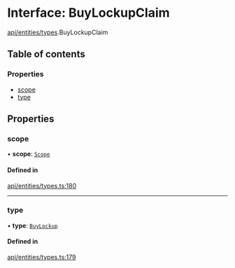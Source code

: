 # Interface: BuyLockupClaim

[api/entities/types](../wiki/api.entities.types).BuyLockupClaim

## Table of contents

### Properties

- [scope](../wiki/api.entities.types.BuyLockupClaim#scope)
- [type](../wiki/api.entities.types.BuyLockupClaim#type)

## Properties

### scope

• **scope**: [`Scope`](../wiki/api.entities.types.Scope)

#### Defined in

[api/entities/types.ts:180](https://github.com/PolymeshAssociation/polymesh-sdk/blob/88db4a91/src/api/entities/types.ts#L180)

___

### type

• **type**: [`BuyLockup`](../wiki/api.entities.types.ClaimType#buylockup)

#### Defined in

[api/entities/types.ts:179](https://github.com/PolymeshAssociation/polymesh-sdk/blob/88db4a91/src/api/entities/types.ts#L179)
